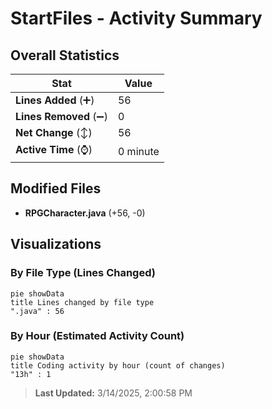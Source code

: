 # StartFiles - Activity Summary 

## Overall Statistics

| Stat                   | Value                                                             |
| ---------------------- | ----------------------------------------------------------------- |
| **Lines Added** (➕)   | 56                                          |
| **Lines Removed** (➖) | 0                                        |
| **Net Change** (↕)    | 56                |
| **Active Time** (⌚)   | 0 minute |


## Modified Files
- **RPGCharacter.java** (+56, -0)

## Visualizations

### By File Type (Lines Changed)

```mermaid
pie showData
title Lines changed by file type
".java" : 56
```

### By Hour (Estimated Activity Count)

```mermaid
pie showData
title Coding activity by hour (count of changes)
"13h" : 1
```


> **Last Updated:** 3/14/2025, 2:00:58 PM